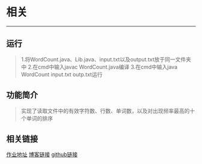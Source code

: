# 相关

---
## 运行
> 1.将WordCount.java、Lib.java、input.txt以及output.txt放于同一文件夹中
> 2.在cmd中输入javac WordCount.java编译
> 3.在cmd中输入java WordCount input.txt outp.txt运行

## 功能简介
> 实现了读取文件中的有效字符数、行数、单词数，以及对出现频率最高的十个单词的排序

## 相关链接
[作业地址](https://edu.cnblogs.com/campus/fzu/2021SpringSoftwareEngineeringPractice/homework/11740)
[博客链接](https://www.cnblogs.com/hozumi/)
[github链接](https://github.com/Hozumi-Cabanere/PersonalProject-Java/tree/main/221801419)

